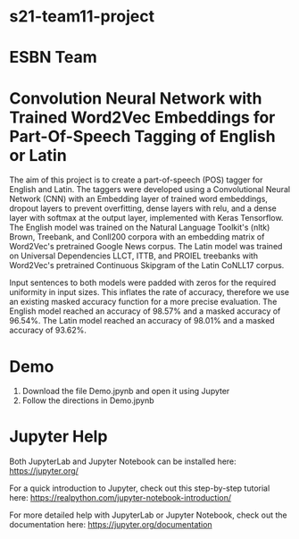 # s21-team11-project
# ESBN Team

# Convolution Neural Network with Trained Word2Vec Embeddings for Part-Of-Speech Tagging of English or Latin

The aim of this project is to create a part-of-speech (POS) tagger for English and Latin. The taggers were developed using a Convolutional Neural Network (CNN) with an Embedding layer of trained word embeddings, dropout layers to prevent overfitting, dense layers with relu, and a dense layer with softmax at the output layer, implemented with Keras Tensorflow. The English model was trained on the Natural Language Toolkit's (nltk) Brown, Treebank, and Conll200 corpora with an embedding matrix of Word2Vec's pretrained Google News corpus. The Latin model was trained on Universal Dependencies LLCT, ITTB, and PROIEL treebanks with Word2Vec's pretrained Continuous Skipgram of the Latin CoNLL17 corpus. 

Input sentences to both models were padded with zeros for the required uniformity in input sizes. This inflates the rate of accuracy, therefore we use an existing masked accuracy function for a more precise evaluation. The English model reached an accuracy of 98.57% and a masked accuracy of 96.54%. The Latin model reached an accuracy of 98.01% and a masked accuracy of 93.62%.

# Demo

1) Download the file Demo.jpynb and open it using Jupyter
2) Follow the directions in Demo.jpynb

# Jupyter Help

Both JupyterLab and Jupyter Notebook can be installed here: https://jupyter.org/

For a quick introduction to Jupyter, check out this step-by-step tutorial here: 
https://realpython.com/jupyter-notebook-introduction/

For more detailed help with JupyterLab or Jupyter Notebook, check out the documentation here: https://jupyter.org/documentation
